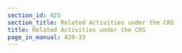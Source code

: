 ```yaml
---
section_id: 425
section_title: Related Activities under the CRS
title: Related Activities under the CRS
page_in_manual: 420-33
---
```

